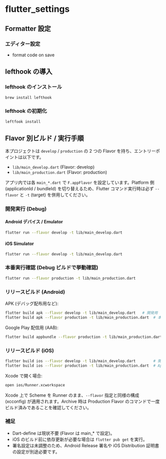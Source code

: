 # flutter_settings

## Formatter 設定

### エディター設定

- format code on save

## lefthook の導入

### lefthook のインストール

```bash
brew install lefthook
```

### lefthook の初期化

```bash
leftfook install
```

## Flavor 別ビルド / 実行手順

本プロジェクトは `develop` / `production` の 2 つの Flavor を持ち、エントリーポイントは以下です。

- `lib/main_develop.dart` (Flavor: develop)
- `lib/main_production.dart` (Flavor: production)

アプリ内では各 `main_*.dart` で `F.appFlavor` を設定しています。Platform 側 (applicationId / bundleId) を切り替えるため、Flutter コマンド実行時は必ず `--flavor` と `-t` (target) を併用してください。

### 開発実行 (Debug)

#### Android デバイス / Emulator

```bash
flutter run --flavor develop -t lib/main_develop.dart
```

#### iOS Simulator

```bash
flutter run --flavor develop -t lib/main_develop.dart
```

### 本番実行確認 (Debug ビルドで挙動確認)

```bash
flutter run --flavor production -t lib/main_production.dart
```

### リリースビルド (Android)

APK (デバッグ配布用など):

```bash
flutter build apk --flavor develop -t lib/main_develop.dart   # 開発用
flutter build apk --flavor production -t lib/main_production.dart  # 本番用
```

Google Play 配信用 (AAB):

```bash
flutter build appbundle --flavor production -t lib/main_production.dart
```

### リリースビルド (iOS)

```bash
flutter build ios --flavor develop -t lib/main_develop.dart        # 開発 (社内配布等)
flutter build ios --flavor production -t lib/main_production.dart  # App Store 提出用
```

Xcode で開く場合:

```bash
open ios/Runner.xcworkspace
```

Xcode 上で Scheme を Runner のまま、`--flavor` 指定と同様の構成 (xcconfig) が適用されます。Archive 時は Production Flavor のコマンドで一度ビルド済みであることを確認してください。

### 補足

- Dart-define は現状不要 (Flavor は main\_\* で設定)。
- iOS のビルド前に依存更新が必要な場合は `flutter pub get` を実行。
- 署名設定は未調整のため、Android Release 署名や iOS Distribution 証明書の設定が別途必要です。
